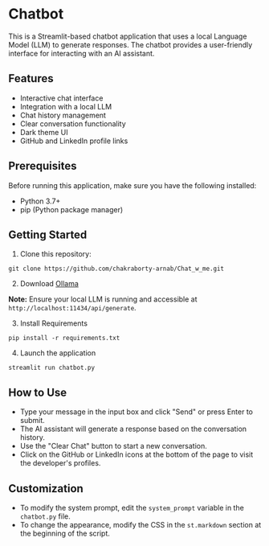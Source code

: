 # Chatbot
This is a Streamlit-based chatbot application that uses a local Language Model (LLM) to generate responses. The chatbot provides a user-friendly interface for interacting with an AI assistant.

## Features

- Interactive chat interface
- Integration with a local LLM
- Chat history management
- Clear conversation functionality
- Dark theme UI
- GitHub and LinkedIn profile links

## Prerequisites

Before running this application, make sure you have the following installed:

- Python 3.7+
- pip (Python package manager)

## Getting Started
1. Clone this repository:
```
git clone https://github.com/chakraborty-arnab/Chat_w_me.git
```

2. Download [Ollama](https://ollama.com/)

 **Note:** Ensure your local LLM is running and accessible at `http://localhost:11434/api/generate`.

3. Install Requirements
```
pip install -r requirements.txt
```
4. Launch the application
```
streamlit run chatbot.py
```
## How to Use

- Type your message in the input box and click "Send" or press Enter to submit.
- The AI assistant will generate a response based on the conversation history.
- Use the "Clear Chat" button to start a new conversation.
- Click on the GitHub or LinkedIn icons at the bottom of the page to visit the developer's profiles.

## Customization

- To modify the system prompt, edit the `system_prompt` variable in the `chatbot.py` file.
- To change the appearance, modify the CSS in the `st.markdown` section at the beginning of the script.
